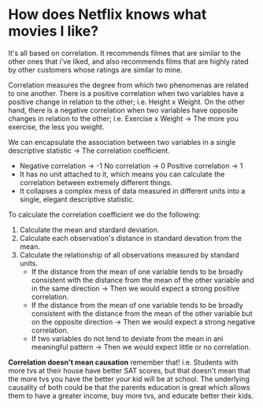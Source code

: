 # How does Netflix knows what movies I like?
It's all based on correlation. It recommends filmes that are similar to the other ones that i've liked, and also recommends films that are highly rated by other customers whose ratings are similar to mine.

Correlation measures the degree from which two phenomenas are related to one another. There is a positive correlation when two variables have a positive change in relation to the other; i.e. Height x Weight. On the other hand, there is a negative correlation when two variables have opposite changes in relation to the other; i.e. Exercise x Weight -> The more you exercise, the less you weight.

We can encapsulate the association between two variables in a single descriptive statistic -> The correlation coefficient.
- Negative correlation -> -1 No correlation -> 0 Positive correlation -> 1
- It has no unit attached to it, which means you can calculate the correlation between extremely different things.
- It collapses a complex mess of data measured in different units into a single, elegant descriptive statistic.

To calculate the correlation coefficient we do the following:
1. Calculate the mean and stardard deviation.
2. Calculate each observation's distance in standard devation from the mean.
3. Calculate the relationship of all observations measured by standard units.
   - If the distance from the mean of one variable tends to be broadly consistent with the distance from the mean of the other variable and in the same direction -> Then we would expect a strong positive correlation.
   - If the distance from the mean of one variable tends to be broadly consistent with the distance from the mean of the other variable but on the opposite direction -> Then we would expect a strong negative correlation.
   - If two variables do not tend to deviate from the mean in ani meaningful pattern -> Then we would expect little or no correlation.
   
**Correlation doesn't mean causation** remember that! i.e. Students with more tvs at their house have better SAT scores, but that doesn't mean that the more tvs you have the better your kid will be at school. The underlying causality of both could be that the parents education is great which allows them to have a greater income, buy more tvs, and educate better their kids. 
